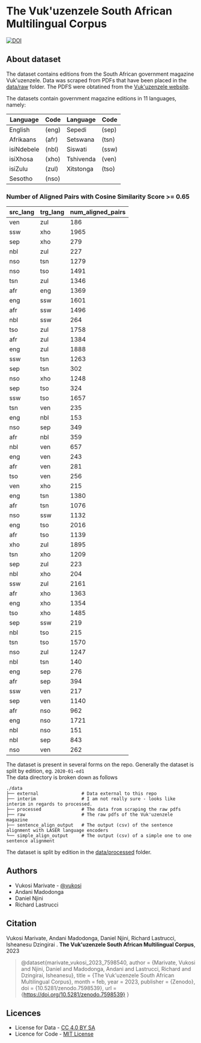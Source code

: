 # The Vuk'uzenzele South African Multilingual Corpus
[![DOI](https://zenodo.org/badge/DOI/10.5281/zenodo.7598539.svg)](https://doi.org/10.5281/zenodo.7598539)

## About dataset
The dataset contains editions from the South African government magazine Vuk'uzenzele. Data was scraped from PDFs that have been placed in the [data/raw](data/raw/) folder.
The PDFS were obtatined from the [Vuk'uzenzele website](https://www.vukuzenzele.gov.za/).

The datasets contain government magazine editions in 11 languages, namely:

|  Language  | Code |  Language  | Code |
|------------|-------|------------|-------|
| English    | (eng) | Sepedi     | (sep) |
| Afrikaans  | (afr) | Setswana   | (tsn) |
| isiNdebele | (nbl) | Siswati    | (ssw) |
| isiXhosa   | (xho) | Tshivenda  | (ven) |
| isiZulu    | (zul) | Xitstonga  | (tso) |
| Sesotho    | (nso) |

### Number of Aligned Pairs with Cosine Similarity Score >= 0.65

| src_lang | trg_lang | num_aligned_pairs |
|----------|----------|-------------------|
| ven      | zul      | 186               |
| ssw      | xho      | 1965              |
| sep      | xho      | 279               |
| nbl      | zul      | 227               |
| nso      | tsn      | 1279              |
| nso      | tso      | 1491              |
| tsn      | zul      | 1346              |
| afr      | eng      | 1369              |
| eng      | ssw      | 1601              |
| afr      | ssw      | 1496              |
| nbl      | ssw      | 264               |
| tso      | zul      | 1758              |
| afr      | zul      | 1384              |
| eng      | zul      | 1888              |
| ssw      | tsn      | 1263              |
| sep      | tsn      | 302               |
| nso      | xho      | 1248              |
| sep      | tso      | 324               |
| ssw      | tso      | 1657              |
| tsn      | ven      | 235               |
| eng      | nbl      | 153               |
| nso      | sep      | 349               |
| afr      | nbl      | 359               |
| nbl      | ven      | 657               |
| eng      | ven      | 243               |
| afr      | ven      | 281               |
| tso      | ven      | 256               |
| ven      | xho      | 215               |
| eng      | tsn      | 1380              |
| afr      | tsn      | 1076              |
| nso      | ssw      | 1132              |
| eng      | tso      | 2016              |
| afr      | tso      | 1139              |
| xho      | zul      | 1895              |
| tsn      | xho      | 1209              |
| sep      | zul      | 223               |
| nbl      | xho      | 204               |
| ssw      | zul      | 2161              |
| afr      | xho      | 1363              |
| eng      | xho      | 1354              |
| tso      | xho      | 1485              |
| sep      | ssw      | 219               |
| nbl      | tso      | 215               |
| tsn      | tso      | 1570              |
| nso      | zul      | 1247              |
| nbl      | tsn      | 140               |
| eng      | sep      | 276               |
| afr      | sep      | 394               |
| ssw      | ven      | 217               |
| sep      | ven      | 1140              |
| afr      | nso      | 962               |
| eng      | nso      | 1721              |
| nbl      | nso      | 151               |
| nbl      | sep      | 843               |
| nso      | ven      | 262               |


The dataset is present in several forms on the repo. 
Generally the dataset is split by edition, eg. `2020-01-ed1`  
The data directory is broken down as follows
```
./data
├── external                # Data external to this repo
├── interim                 # I am not really sure - looks like interim in regards to processed.
├── processed               # The data from scraping the raw pdfs
├── raw                     # The raw pdfs of the Vuk'uzenzele magazine
├── sentence_align_output   # The output (csv) of the sentence alignment with LASER language encoders
└── simple_align_output     # The output (csv) of a simple one to one sentence alignment
```
The dataset is split by edition in the [data/processed](data/processed/) folder.

Authors
-------
- Vukosi Marivate - [@vukosi](https://twitter.com/vukosi)
- Andani Madodonga
- Daniel Njini
- Richard Lastrucci

Citation
--------
Vukosi Marivate, Andani Madodonga, Daniel Njini, Richard Lastrucci, Isheanesu Dzingirai
. **The Vuk'uzenzele South African Multilingual Corpus**, 2023

> @dataset{marivate_vukosi_2023_7598540,
  author       = {Marivate, Vukosi and
                  Njini, Daniel and
                  Madodonga, Andani and
                  Lastrucci, Richard and
                  Dzingirai, Isheanesu},
  title        = {The Vuk'uzenzele South African Multilingual Corpus},
  month        = feb,
  year         = 2023,
  publisher    = {Zenodo},
  doi          = {10.5281/zenodo.7598539},
  url          = {https://doi.org/10.5281/zenodo.7598539}
}

Licences
-------
* License for Data - [CC 4.0 BY SA](LICENSE.data.md)
* Licence for Code - [MIT License](LICENSE.md)
